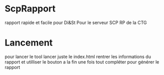 # ScpRapport
rapport rapide et facile pour Di&amp;St 
Pour le serveur SCP RP de la CTG 

# Lancement

pour lancer le tool lancer juste le index.html rentrer les informations du rapport et utilliser le bouton a la fin une fois tout compléter pour générer le rapport  
